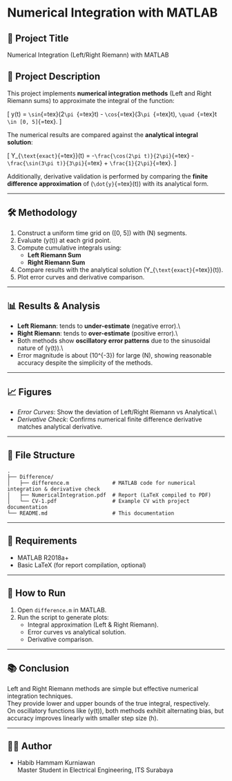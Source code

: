# Numerical Integration with MATLAB

## 📌 Project Title

Numerical Integration (Left/Right Riemann) with MATLAB

## 📖 Project Description

This project implements **numerical integration methods** (Left and
Right Riemann sums) to approximate the integral of the function:

\[ y(t) = `\sin`{=tex}(2`\pi `{=tex}t) - `\cos`{=tex}(3`\pi `{=tex}t),
`\quad `{=tex}t `\in [0, 5]`{=tex}. \]

The numerical results are compared against the **analytical integral
solution**:

\[ Y\_{`\text{exact}`{=tex}}(t) = -`\frac{\cos(2\pi t)}{2\pi}`{=tex} -
`\frac{\sin(3\pi t)}{3\pi}`{=tex} + `\frac{1}{2\pi}`{=tex}. \]

Additionally, derivative validation is performed by comparing the
**finite difference approximation** of (`\dot{y}`{=tex}(t)) with its
analytical form.

------------------------------------------------------------------------

## 🛠 Methodology

1.  Construct a uniform time grid on (\[0, 5\]) with (N) segments.
2.  Evaluate (y(t)) at each grid point.
3.  Compute cumulative integrals using:
    -   **Left Riemann Sum**
    -   **Right Riemann Sum**
4.  Compare results with the analytical solution
    (Y\_{`\text{exact}`{=tex}}(t)).
5.  Plot error curves and derivative comparison.

------------------------------------------------------------------------

## 📊 Results & Analysis

-   **Left Riemann**: tends to **under-estimate** (negative error).\
-   **Right Riemann**: tends to **over-estimate** (positive error).\
-   Both methods show **oscillatory error patterns** due to the
    sinusoidal nature of (y(t)).\
-   Error magnitude is about (10\^{-3}) for large (N), showing
    reasonable accuracy despite the simplicity of the methods.

------------------------------------------------------------------------

## 📈 Figures

-   *Error Curves*: Show the deviation of Left/Right Riemann vs
    Analytical.\
-   *Derivative Check*: Confirms numerical finite difference derivative
    matches analytical derivative.

------------------------------------------------------------------------

## 📂 File Structure

    .
    ├── Difference/
    │   ├── difference.m              # MATLAB code for numerical integration & derivative check
    │   ├── NumericalIntegration.pdf  # Report (LaTeX compiled to PDF)
    │   └── CV-1.pdf                  # Example CV with project documentation
    └── README.md                     # This documentation

------------------------------------------------------------------------

## 🔧 Requirements

-   MATLAB R2018a+
-   Basic LaTeX (for report compilation, optional)

------------------------------------------------------------------------

## 🚀 How to Run

1.  Open `difference.m` in MATLAB.
2.  Run the script to generate plots:
    -   Integral approximation (Left & Right Riemann).
    -   Error curves vs analytical solution.
    -   Derivative comparison.

------------------------------------------------------------------------

## 📚 Conclusion

Left and Right Riemann methods are simple but effective numerical
integration techniques.\
They provide lower and upper bounds of the true integral, respectively.\
On oscillatory functions like (y(t)), both methods exhibit alternating
bias, but accuracy improves linearly with smaller step size (h).

------------------------------------------------------------------------

## 👨‍💻 Author

-   Habib Hammam Kurniawan\
    Master Student in Electrical Engineering, ITS Surabaya
